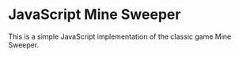 # JavaScript Mine Sweeper

This is a simple JavaScript implementation of the classic game Mine Sweeper.
